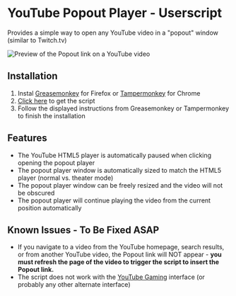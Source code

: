 # YouTube Popout Player - Userscript
Provides a simple way to open any YouTube video in a "popout" window (similar to Twitch.tv)

![Preview of the Popout link on a YouTube video](http://repo.ryanthaut.com/userscripts/youtube_popout_player/preview.png)

## Installation
1. Instal [Greasemonkey](//addons.mozilla.org/en-US/firefox/addon/greasemonkey/) for Firefox or [Tampermonkey](//chrome.google.com/webstore/detail/tampermonkey/dhdgffkkebhmkfjojejmpbldmpobfkfo) for Chrome
2. [Click here](http://repo.ryanthaut.com/userscripts/youtube_popout_player/youtube_popout_player.user.js) to get the script
3. Follow the displayed instructions from Greasemonkey or Tampermonkey to finish the installation

## Features
* The YouTube HTML5 player is automatically paused when clicking opening the popout player
* The popout player window is automatically sized to match the HTML5 player (normal vs. theater mode)
* The popout player window can be freely resized and the video will not be obscured
* The popout player will continue playing the video from the current position automatically

## Known Issues - To Be Fixed ASAP
* If you navigate to a video from the YouTube homepage, search results, or from another YouTube video, the Popout link will NOT appear - **you must refresh the page of the video to trigger the script to insert the Popout link.**
* The script does not work with the [YouTube Gaming](//gaming.youtube.com/) interface (or probably any other alternate interface)
